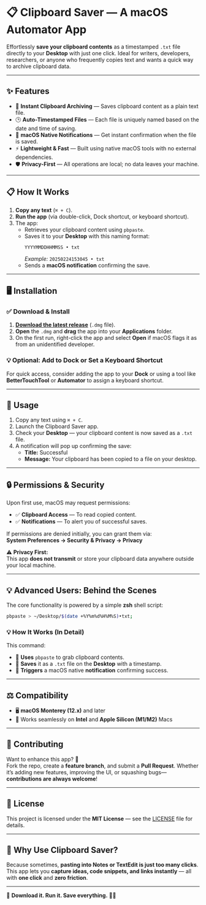 # 📋 Clipboard Saver — A macOS Automator App

Effortlessly **save your clipboard contents** as a timestamped `.txt` file directly to your **Desktop** with just one click. Ideal for writers, developers, researchers, or anyone who frequently copies text and wants a quick way to archive clipboard data.

---

## ✨ Features

- 📁 **Instant Clipboard Archiving** — Saves clipboard content as a plain text file.  
- 🕒 **Auto-Timestamped Files** — Each file is uniquely named based on the date and time of saving.  
- 🔔 **macOS Native Notifications** — Get instant confirmation when the file is saved.  
- ⚡ **Lightweight & Fast** — Built using native macOS tools with no external dependencies.  
- 🛡️ **Privacy-First** — All operations are local; no data leaves your machine.

---

## 📋 How It Works

1. **Copy any text** (`⌘ + C`).
2. **Run the app** (via double-click, Dock shortcut, or keyboard shortcut).
3. The app:
   - Retrieves your clipboard content using `pbpaste`.
   - Saves it to your **Desktop** with this naming format:
     ```
     YYYYMMDDHHMMSS • txt
     ```
     *Example:* `20250224153045 • txt`
   - Sends a **macOS notification** confirming the save.

---

## 🖥️ Installation

### ✅ **Download & Install**

1. **[Download the latest release](#)** (`.dmg` file).
2. **Open** the `.dmg` and **drag** the app into your **Applications** folder.
3. On the first run, right-click the app and select **Open** if macOS flags it as from an unidentified developer.

### 💡 **Optional: Add to Dock or Set a Keyboard Shortcut**
For quick access, consider adding the app to your **Dock** or using a tool like **BetterTouchTool** or **Automator** to assign a keyboard shortcut.

---

## 🚀 Usage

1. Copy any text using `⌘ + C`.
2. Launch the Clipboard Saver app.
3. Check your **Desktop** — your clipboard content is now saved as a `.txt` file.
4. A notification will pop up confirming the save:
   - **Title:** Successful  
   - **Message:** Your clipboard has been copied to a file on your desktop.

---

## 🔒 Permissions & Security

Upon first use, macOS may request permissions:

- ✅ **Clipboard Access** — To read copied content.
- ✅ **Notifications** — To alert you of successful saves.

If permissions are denied initially, you can grant them via:  
**System Preferences → Security & Privacy → Privacy**

⚠️ **Privacy First:**  
This app **does not transmit** or store your clipboard data anywhere outside your local machine.

---

## 💡 Advanced Users: Behind the Scenes

The core functionality is powered by a simple **zsh** shell script:

```zsh
pbpaste > ~/Desktop/$(date +%Y%m%d%H%M%S)•txt;
```

### 💡 How It Works (In Detail)

This command:

- 📝 **Uses** `pbpaste` to grab clipboard contents.  
- 💾 **Saves** it as a `.txt` file on the **Desktop** with a timestamp.  
- 🔔 **Triggers** a macOS native **notification** confirming success.

---

## ⚖️ Compatibility

- 🖥️ **macOS Monterey (12.x)** and later  
- 🧠 Works seamlessly on **Intel** and **Apple Silicon (M1/M2)** Macs

---

## 🤝 Contributing

Want to enhance this app? 🚀  
Fork the repo, create a **feature branch**, and submit a **Pull Request**. Whether it’s adding new features, improving the UI, or squashing bugs—**contributions are always welcome**!

---

## 📄 License

This project is licensed under the **MIT License** — see the [LICENSE](LICENSE) file for details.

---

## 💾 Why Use Clipboard Saver?

Because sometimes, **pasting into Notes or TextEdit is just too many clicks**. This app lets you **capture ideas, code snippets, and links instantly** — all with **one click** and **zero friction**.

---

🚀 **Download it. Run it. Save everything.** 💾✨
